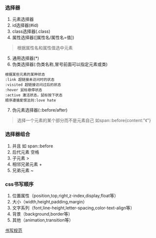 ### 选择器
1. 元素选择器
2. id选择器(#id)
3. class选择器(.class)
4. 属性选择器([属性名/属性名=值])
> 根据属性名和属性值选中元素
5. 通用选择器(*)
6. 伪类选择器(:伪类名称,冒号前面可以指定元素或类)
```
根据某些元素的某种状态  
:link 超链接未访问时的状态  
:visited 超链接访问过后的状态  
:hover 鼠标悬停状态  
:active 激活状态，鼠标按下状态  
顺序遵循爱恨法则:love hate
```
7. 伪元素选择器(::before/after)  
> 选择一个元素的某个部分而不是元素自己
> 如span::before{content:"《"}

### 选择器组合
1. 并且 如 span::before
2. 后代元素  空格
3. 子元素 >
4. 相邻兄弟元素 +
5. 兄弟元素 ~

### css书写顺序
1. 位置属性（position,top,right,z-index,display,float等）
2. 大小（width,height,padding,margin）
3. 文字系列（font,line-height,letter-spacing,color-text-align等）
4. 背景（background,border等）
5. 其他（animation,transition等）

[书写规范](https://guide.aotu.io)

